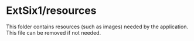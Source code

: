 # ExtSix1/resources

This folder contains resources (such as images) needed by the application. This file can
be removed if not needed.

